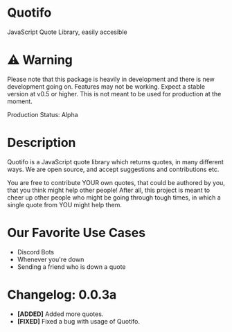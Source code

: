 # Quotifo
JavaScript Quote Library, easily accesible

# :warning: Warning
 Please note that this package is heavily in development and there is new development going on. Features may not be working. Expect a stable version at v0.5 or higher. This is not meant to be used for production at the moment.

Production Status: Alpha

# Description

Quotifo is a JavaScript quote library which returns quotes, in many different ways. We are open source, and accept suggestions and contributions etc.

You are free to contribute YOUR own quotes, that could be authored by you, that you think might help other people! After all, this project is meant to cheer up other people who might be going through tough times, in which a single quote from YOU might help them.

# Our Favorite Use Cases

+ Discord Bots
+ Whenever you're down
+ Sending a friend who is down a quote



# Changelog: 0.0.3a

- **[ADDED]** Added more quotes.
- **[FIXED]** Fixed a bug with usage of Quotifo.
